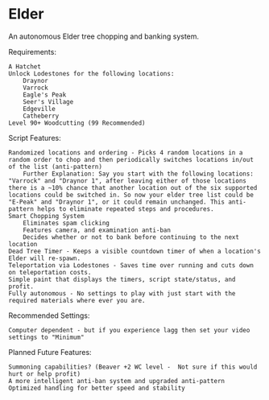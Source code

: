 # Elder
An autonomous Elder tree chopping and banking system.

Requirements:

    A Hatchet
    Unlock Lodestones for the following locations:
        Draynor
        Varrock
        Eagle's Peak
        Seer's Village
        Edgeville
        Catheberry
    Level 90+ Woodcutting (99 Recommended)

Script Features:

    Randomized locations and ordering - Picks 4 random locations in a random order to chop and then periodically switches locations in/out of the list (anti-pattern)
        Further Explanation: Say you start with the following locations: "Varrock" and "Draynor 1", after leaving either of those locations there is a ~10% chance that another location out of the six supported locations could be switched in. So now your elder tree list could be "E-Peak" and "Draynor 1", or it could remain unchanged. This anti-pattern helps to eliminate repeated steps and procedures.
    Smart Chopping System
        Eliminates spam clicking
        Features camera, and examination anti-ban
        Decides whether or not to bank before continuing to the next location
    Dead Tree Timer - Keeps a visible countdown timer of when a location's Elder will re-spawn.
    Teleportation via Lodestones - Saves time over running and cuts down on teleportation costs.
    Simple paint that displays the timers, script state/status, and profit.
    Fully autonomous - No settings to play with just start with the required materials where ever you are.


Recommended Settings:

    Computer dependent - but if you experience lagg then set your video settings to "Minimum"


Planned Future Features:

    Summoning capabilities? (Beaver +2 WC level -  Not sure if this would hurt or help profit)
    A more intelligent anti-ban system and upgraded anti-pattern
    Optimized handling for better speed and stability
